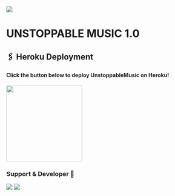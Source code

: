 <img src="https://telegra.ph/file/1995a5d3510dc419c5180.jpg"/>

# UNSTOPPABLE MUSIC 1.0



## 🖇 Heroku Deployment

<h4>Click the button below to deploy UnstoppableMusic on Heroku!</h4>    
<a href="https://heroku.com/deploy?template=https://github.com/https://github.com/S-UNSTOPPABLE/UNSTOPPABLEMUSICBOT"><img src="https://img.shields.io/badge/Deploy%20To%20Heroku-blueviolet?style=for-the-badge&logo=heroku" width="200""/></a>

  ### Support & Developer 🎑
<a href="https://telegram.me/s_unstoppable"><img src="https://img.shields.io/badge/Join-Support%20Group-blue.svg?style=for-the-badge&logo=Telegram"></a> <a href="https://telegram.me/shaurya_here"><img src="https://img.shields.io/badge/%20Developer-blue.svg?style=for-the-badge&logo=Telegram"></a>
